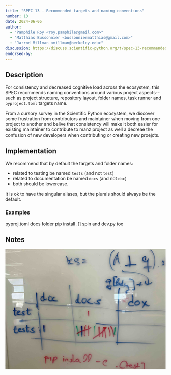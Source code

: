 ```yaml
---
title: "SPEC 13 — Recommended targets and naming conventions"
number: 13
date: 2024-06-05
author:
  - "Pamphile Roy <roy.pamphile@gmail.com>"
  - "Matthias Bussonnier <bussonniermatthias@gmail.com>"
  - "Jarrod Millman <millman@berkeley.edu>"
discussion: https://discuss.scientific-python.org/t/spec-13-recommended-targets-and-naming-conventions
endorsed-by:
---
```


## Description

For consistency and decreased cognitive load across the ecosystem, this SPEC recommends naming conventions around various project aspects--such as project structure, repository layout, folder names, task runner and `pyproject.toml` targets name.

From a cursory survey in the Scientific Python ecosystem, we discover some frustration from contributors and maintainer when moving from one project to another and belive that consistency will make it both easier for existing maintainer to contribute to manz project as well a decreae the confusion of new developers when contributing or creating new proejcts.

## Implementation

We recommend that  by default the targets and folder names:
 - related to testing be named `tests` (and not `test`)
 - related to documentation be named `docs` (and not `doc`)
 - both should be lowercase.

It is ok to have the singular aliases, but the plurals should always be the default.

### Examples

pyproj.toml
docs folder
pip install .[] 
spin and dev.py
tox

## Notes

![Vote from ecosystem maintainers at the 2024 Scientific Python Ecosystem Summit in Seattle](./ecosystem_voting.jpg)
